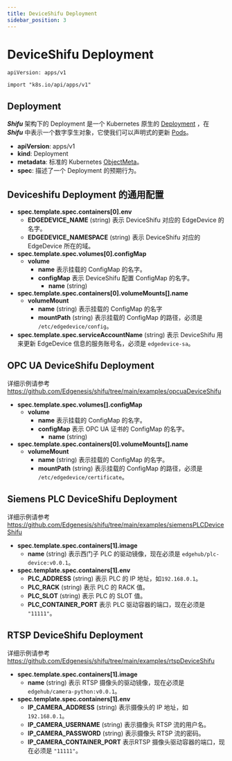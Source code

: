 ```yaml
---
title: DeviceShifu Deployment
sidebar_position: 3
---
```


# DeviceShifu Deployment

`apiVersion: apps/v1`

`import "k8s.io/api/apps/v1"`

## Deployment

***Shifu*** 架构下的 Deployment 是一个 Kubernetes 原生的 [Deployment](https://kubernetes.io/docs/reference/kubernetes-api/workload-resources/deployment-v1/) ，在 ***Shifu*** 中表示一个数字孪生对象，它使我们可以声明式的更新 [Pods](https://kubernetes.io/docs/reference/kubernetes-api/workload-resources/pod-v1/)。

- **apiVersion**: apps/v1
- **kind**: Deployment
- **metadata**: 标准的 Kubernetes [ObjectMeta](https://kubernetes.io/docs/reference/kubernetes-api/common-definitions/object-meta/#ObjectMeta)。
- **spec**: 描述了一个 Deployment 的预期行为。

## Deviceshifu Deployment 的通用配置

- **spec.template.spec.containers[0].env**
  - **EDGEDEVICE_NAME** (string)
    表示 DeviceShifu 对应的 EdgeDevice 的名字。
  - **EDGEDEVICE_NAMESPACE** (string)
    表示 DeviceShifu 对应的 EdgeDevice 所在的域。
- **spec.template.spec.volumes[0].configMap**
  - **volume**
    - **name**
      表示挂载的 ConfigMap 的名字。
    - **configMap**
      表示 DeviceShifu 配置 ConfigMap 的名字。
      - **name** (string)
- **spec.template.spec.containers[0].volumeMounts[].name**
  - **volumeMount**
    - **name** (string)
      表示挂载的 ConfigMap 的名字
    - **mountPath** (string)
      表示挂载的 ConfigMap 的路径，必须是 `/etc/edgedevice/config`。
- **spec.template.spec.serviceAccountName** (string)
  表示 DeviceShifu 用来更新 EdgeDevice 信息的服务账号名，必须是 `edgedevice-sa`。

## OPC UA DeviceShifu Deployment

详细示例请参考 https://github.com/Edgenesis/shifu/tree/main/examples/opcuaDeviceShifu

- **spec.template.spec.volumes[].configMap**
  - **volume**
    - **name**
      表示挂载的 ConfigMap 的名字。
    - **configMap**
      表示 OPC UA 证书的 ConfigMap 的名字。
      - **name** (string)
- **spec.template.spec.containers[0].volumeMounts[].name**
  - **volumeMount**
    - **name** (string)
      表示挂载的 ConfigMap 的名字。
    - **mountPath** (string)
      表示挂载的 ConfigMap 的路径，必须是 `/etc/edgedevice/certificate`。

## Siemens PLC DeviceShifu Deployment

详细示例请参考 https://github.com/Edgenesis/shifu/tree/main/examples/siemensPLCDeviceShifu

- **spec.template.spec.containers[1].image**
  - **name** (string)
    表示西门子 PLC 的驱动镜像，现在必须是 `edgehub/plc-device:v0.0.1`。
- **spec.template.spec.containers[1].env**
  - **PLC_ADDRESS** (string)
    表示 PLC 的 IP 地址，如`192.168.0.1`。
  - **PLC_RACK** (string)
    表示 PLC 的 RACK 值。
  - **PLC_SLOT** (string)
    表示 PLC 的 SLOT 值。
  - **PLC_CONTAINER_PORT**
    表示 PLC 驱动容器的端口，现在必须是 `"11111"`。

## RTSP DeviceShifu Deployment

详细示例请参考 https://github.com/Edgenesis/shifu/tree/main/examples/rtspDeviceShifu

- **spec.template.spec.containers[1].image**
  - **name** (string)
    表示 RTSP 摄像头的驱动镜像，现在必须是 `edgehub/camera-python:v0.0.1`。
- **spec.template.spec.containers[1].env**
  - **IP_CAMERA_ADDRESS** (string)
    表示摄像头的 IP 地址，如`192.168.0.1`。
  - **IP_CAMERA_USERNAME** (string)
    表示摄像头 RTSP 流的用户名。
  - **IP_CAMERA_PASSWORD** (string)
    表示摄像头 RTSP 流的密码。
  - **IP_CAMERA_CONTAINER_PORT**
    表示RTSP 摄像头驱动容器的端口，现在必须是 `"11111"`。

